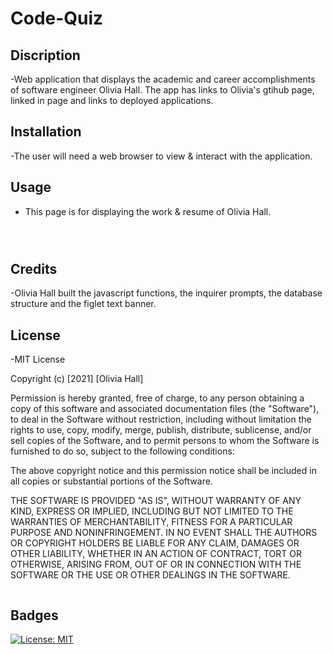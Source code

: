 # Code-Quiz

## Discription

-Web application that displays the academic and career accomplishments of software engineer Olivia Hall. The app has links to Olivia's gtihub page, linked in page and links to deployed applications.

## Installation

-The user will need a web browser to view & interact with the application.

## Usage

- This page is for displaying the work & resume of Olivia Hall.

```md

```

```md

```

```md

```

## Credits

-Olivia Hall built the javascript functions, the inquirer prompts, the database structure and the figlet text banner.

## License

-MIT License

Copyright (c) [2021] [Olivia Hall]

Permission is hereby granted, free of charge, to any person obtaining a copy
of this software and associated documentation files (the "Software"), to deal
in the Software without restriction, including without limitation the rights
to use, copy, modify, merge, publish, distribute, sublicense, and/or sell
copies of the Software, and to permit persons to whom the Software is
furnished to do so, subject to the following conditions:

The above copyright notice and this permission notice shall be included in all
copies or substantial portions of the Software.

THE SOFTWARE IS PROVIDED "AS IS", WITHOUT WARRANTY OF ANY KIND, EXPRESS OR
IMPLIED, INCLUDING BUT NOT LIMITED TO THE WARRANTIES OF MERCHANTABILITY,
FITNESS FOR A PARTICULAR PURPOSE AND NONINFRINGEMENT. IN NO EVENT SHALL THE
AUTHORS OR COPYRIGHT HOLDERS BE LIABLE FOR ANY CLAIM, DAMAGES OR OTHER
LIABILITY, WHETHER IN AN ACTION OF CONTRACT, TORT OR OTHERWISE, ARISING FROM,
OUT OF OR IN CONNECTION WITH THE SOFTWARE OR THE USE OR OTHER DEALINGS IN THE
SOFTWARE.

```

```

## Badges

[![License: MIT](https://img.shields.io/badge/License-MIT-yellow.svg)](https://opensource.org/licenses/MIT)
